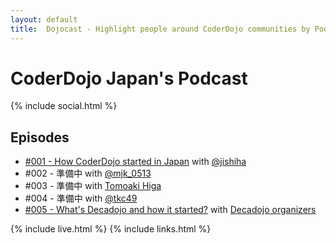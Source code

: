 ```yaml
---
layout: default
title:  Dojocast - Highlight people around CoderDojo communities by Podcast
---
```


# CoderDojo Japan's Podcast

{% include social.html %}
 
## Episodes

- [#001 - How CoderDojo started in Japan](/1) with [@jishiha](https://twitter.com/jishiha)
- #002 - 準備中 with [@mjk_0513](https://twitter.com/mjk_0513)
- #003 - 準備中 with [Tomoaki Higa](https://www.facebook.com/tomoakihjiji)
- #004 - 準備中 with [@tkc49](https://twitter.com/tkc49)
- [#005 - What's Decadojo and how it started?](/5) with [Decadojo organizers](https://peraichi.com/landing_pages/view/decadojo)
   
{% include live.html %}
{% include links.html %}

<br />
<br />
<br />
